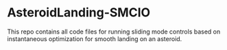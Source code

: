 # AsteroidLanding-SMCIO
This repo contains all code files for running sliding mode controls based on instantaneous optimization for smooth landing on an asteroid.
